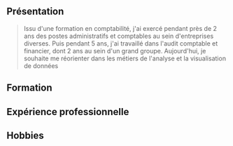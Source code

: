 ## Présentation

> Issu d'une formation en comptabilité, j'ai exercé pendant près de 2 ans des postes administratifs et comptables au sein
> d'entreprises diverses. Puis pendant 5 ans, j'ai travaillé dans l'audit comptable et financier, dont 2 ans au sein d'un
> grand groupe. Aujourd'hui, je souhaite me réorienter dans les métiers de l'analyse et la visualisation de données 

## Formation

## Expérience professionnelle

## Hobbies
